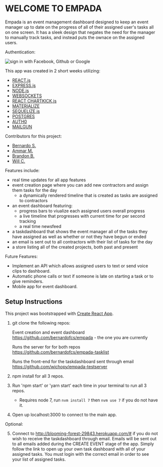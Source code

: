 
# WELCOME TO EMPADA

Empada is an event management dashboard designed to keep an event manager up to date on the progress of all of their assigned user's tasks
all on one screen. It has a sleek design that negates the need for the manager to manually track tasks, and instead puts the ownace on the assigned users.

Authentication:

![sign in with Facebook, Github or Google](https://giphy.com/gifs/3oKIPhFrwgCtvZwSVG "Authentication")

This app was created in 2 short weeks utilizing:
- [REACT.js](https://facebook.github.io/react/)
- [EXPRESS.js](https://expressjs.com/)
- [NODE.js](https://nodejs.org/en/)
- [WEBSOCKETS](https://www.websocket.org/)
- [REACT CHARTKICK.js](http://chartkick.com/)
- [MATERIALIZE](http://materializecss.com/)
- [SEQUELIZE.js](http://docs.sequelizejs.com/en/v3/)
- [POSTGRES](https://www.postgresql.org/)
- [AUTH0](https://auth0.com/docs/quickstart/spa/react)
- [MAILGUN](https://www.mailgun.com/)


Contributors for this project:
- [Bernardo S.](https://github.com/bernardofcs)
- [Ammar M.](https://github.com/Ammarmasud)
- [Brandon B.](https://github.com/Bbooth4)
- [Will C.](https://github.com/wichopy)

Features include:
  - real time updates for all app features
  - event creation page where you can add new contractors and assign them tasks for the day
    - a dynamically rendered timeline that is created as tasks are assigned to contractors
  - an event dashboard featuring:
    - progress bars to viualize each assigned users overall progress
    - a live timeline that progresses with current time for per second tracking
    - a real time newsfeed
  - a taskdashboard that shows the event manager all of the tasks they have assigned as well as whether or not they have begun or ended
  - an email is sent out to all contractors with their list of tasks for the day
  - a store listing all of the created projects, both past and present
  
Future Features:
  - Implement an API which allows assigned users to text or send voice clips to dashboard.
  - Automatic phone calls or text if someone is late on starting a task or to give reminders.
  - Mobile app for event dashboard.

## Setup Instructions
This project was bootstrapped with [Create React App](https://github.com/facebookincubator/create-react-app).
1. git clone the following repos:

    Event creation and event dashboard 
  https://github.com/bernardofcs/empada   - the one you are currently

    Runs the server for for both repos
  https://github.com/bernardofcs/empada-tasklist

    Runs the front-end for the taskdashboard sent through email
  https://github.com/wichopy/empada-testserver
  
2. npm install for all 3 repos.

3. Run 'npm start' or 'yarn start' each time in your terminal to run all 3 repos. 
    - Requires node 7, run `nvm install 7` then `nvm use 7` if you do not have it.
4. Open up localhost:3000 to connect to the main app.

Optional: 

5. Connect to http://blooming-forest-29843.herokuapp.com/# if you do not wish to receive the taskdashboard through email. 
   Emails will be sent out to all emails added during the CREATE EVENT stage of the app. Simply follow the link to 
   open up your own task dashboard with all of your assigned tasks. You must login with the correct email in order to 
   see your list of assigned tasks. 
